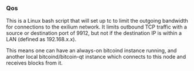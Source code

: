 ### Qos ###

This is a Linux bash script that will set up tc to limit the outgoing bandwidth for connections to the exilium network. It limits outbound TCP traffic with a source or destination port of 9912, but not if the destination IP is within a LAN (defined as 192.168.x.x).

This means one can have an always-on bitcoind instance running, and another local bitcoind/bitcoin-qt instance which connects to this node and receives blocks from it.
